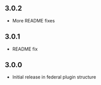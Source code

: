 ## 3.0.2
* More README fixes

## 3.0.1
* README fix

## 3.0.0
* Initial release in federal plugin structure